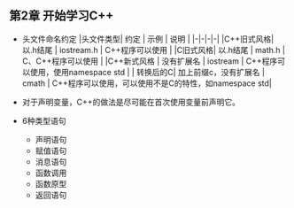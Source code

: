 ## 第2章 开始学习C++
- 头文件命名约定
	|头文件类型| 约定 | 示例 | 说明 |
    |-|-|-|-|
    |C++旧式风格| 以.h结尾 | iostream.h | C++程序可以使用 |
    |C旧式风格| 以.h结尾 | math.h | C、C++程序可以使用 |
    |C++新式风格 | 没有扩展名 | iostream | C++程序可以使用，使用namespace std |
    | 转换后的C| 加上前缀c，没有扩展名 | cmath | C++程序可以使用，可以使用不是C的特性，如namespace std|

- 对于声明变量，C++的做法是尽可能在首次使用变量前声明它。
- 6种类型语句
	- 声明语句
	- 赋值语句
	- 消息语句
	- 函数调用
	- 函数原型
	- 返回语句